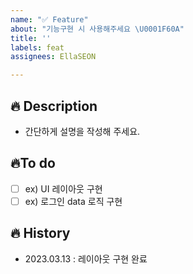```yaml
---
name: "✅ Feature"
about: "기능구현 시 사용해주세요 \U0001F60A"
title: ''
labels: feat
assignees: EllaSEON

---
```


## 🔥 Description
- 간단하게 설명을 작성해 주세요.

## 🔥To do
- [ ] ex) UI 레이아웃 구현
- [ ] ex) 로그인 data 로직 구현

## 🔥 History
- 2023.03.13 : 레이아웃 구현 완료
